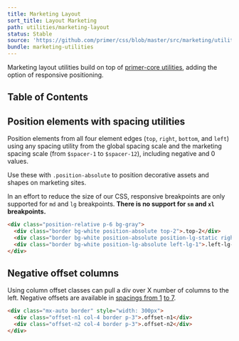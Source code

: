 ```yaml
---
title: Marketing Layout
sort_title: Layout Marketing
path: utilities/marketing-layout
status: Stable
source: 'https://github.com/primer/css/blob/master/src/marketing/utilities/layout.scss'
bundle: marketing-utilities
---
```


Marketing layout utilities build on top of [primer-core utilities](/css/utilities/layout#position), adding the option of responsive positioning.

## Table of Contents

## Position elements with spacing utilities

Position elements from all four element edges (`top`, `right`, `bottom`, and `left`) using any spacing utility from the global spacing scale and the marketing spacing scale (from `$spacer-1` to `$spacer-12`), including negative and 0 values.

Use these with `.position-absolute` to position decorative assets and shapes on marketing sites.

In an effort to reduce the size of our CSS, responsive breakpoints are only supported for `md` and `lg` breakpoints. **There is no support for `sm` and `xl` breakpoints.**

```html
<div class="position-relative p-6 bg-gray">
  <div class="border bg-white position-absolute top-2">.top-2</div>
  <div class="border bg-white position-absolute position-lg-static right-md-4">.right-md-4</div>
  <div class="border bg-white position-lg-absolute left-lg-1">.left-lg-1</div>
</div>
```

## Negative offset columns

Using column offset classes can pull a div over X number of columns to the left. Negative offsets are available in [spacings from 1](../support/spacing/#spacing-scale) [to 7](../support/marketing-variables/).

```html
<div class="mx-auto border" style="width: 300px">
  <div class="offset-n1 col-4 border p-3">.offset-n1</div>
  <div class="offset-n2 col-4 border p-3">.offset-n2</div>
</div>
```
